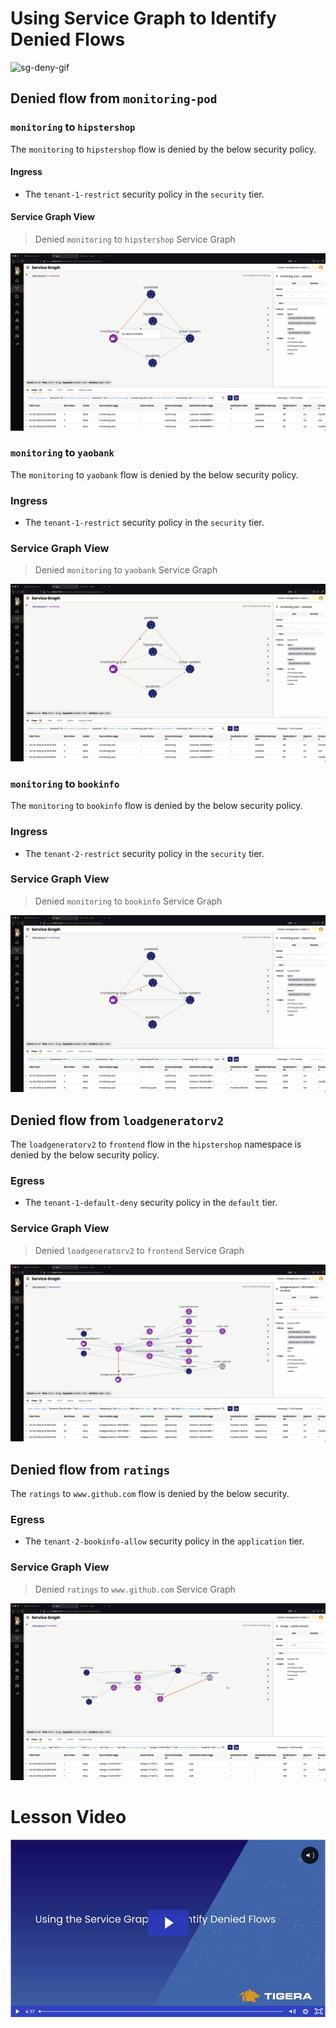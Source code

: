# Using Service Graph to Identify Denied Flows

![sg-deny-gif](images/sg-block-flows.gif)

## Denied flow from `monitoring-pod`

### `monitoring` to `hipstershop`

The `monitoring` to `hipstershop` flow is denied by the below security policy.

#### Ingress

- The `tenant-1-restrict` security policy in the `security` tier.

#### Service Graph View

> Denied `monitoring` to `hipstershop` Service Graph

![sg-monitoring-hipstershop-deny-gif](images/sg-monitoring-hipstershop-deny.gif)

### `monitoring` to `yaobank`

The `monitoring` to `yaobank` flow is denied by the below security policy.

### Ingress

- The `tenant-1-restrict` security policy in the `security` tier.

### Service Graph View

> Denied `monitoring` to `yaobank` Service Graph

![sg-monitor-yaobank-deny-gif](images/sg-monitoring-yaobank-deny.gif)

### `monitoring` to `bookinfo`

The `monitoring` to `bookinfo` flow is denied by the below security policy.

### Ingress

- The `tenant-2-restrict` security policy in the `security` tier.

### Service Graph View

> Denied `monitoring` to `bookinfo` Service Graph

![sg-monitoring-bookfino-deny-gif](images/sg-monitoring-bookinfo-deny.gif)

## Denied flow from `loadgeneratorv2`

The `loadgeneratorv2` to `frontend` flow in the `hipstershop` namespace is denied by the below security policy.

### Egress

- The `tenant-1-default-deny` security policy in the `default` tier. 

### Service Graph View

> Denied `loadgeneratorv2` to `frontend` Service Graph

![sg-loadgeneratorv2-deny-gif](images/sg-loadgeneratorv2-deny.gif)

## Denied flow from `ratings`

The `ratings` to `www.github.com` flow is denied by the below security.

### Egress

- The `tenant-2-bookinfo-allow` security policy in the `application` tier. 

### Service Graph View

> Denied `ratings`  to `www.github.com` Service Graph

![sg-ratings-deny-gif](images/sg-ratings-deny.gif)

# Lesson Video

[![sg-denied-flows](images/sgdd.png)](https://tigera.wistia.com/medias/88j386d49p)